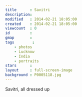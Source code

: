 ```yaml
---
title      : Savitri
description: 
modified   : 2014-02-21 18:05:00
created    : 2014-02-21 18:05:00
viewcount  : 0
id         : 
gmap       : 
tags        :
    - photos
    - Lucknow
    - India
    - portraits
stars      : 
layout     : full-screen-image
background : P0005118.jpg
---
```


Savitri, all dressed up
